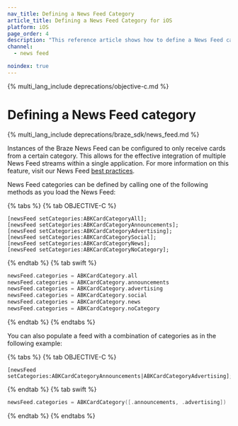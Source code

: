 ```yaml
---
nav_title: Defining a News Feed Category
article_title: Defining a News Feed Category for iOS
platform: iOS
page_order: 4
description: "This reference article shows how to define a News Feed category in your iOS application."
channel:
  - news feed

noindex: true
---
```


{% multi_lang_include deprecations/objective-c.md %}

# Defining a News Feed category

{% multi_lang_include deprecations/braze_sdk/news_feed.md %}

Instances of the Braze News Feed can be configured to only receive cards from a certain category. This allows for the effective integration of multiple News Feed streams within a single application. For more information on this feature, visit our News Feed [best practices]({{site.baseurl}}/user_guide/message_building_by_channel/in-app_messages/reporting/).

News Feed categories can be defined by calling one of the following methods as you load the News Feed:

{% tabs %}
{% tab OBJECTIVE-C %}

```objc
[newsFeed setCategories:ABKCardCategoryAll];
[newsFeed setCategories:ABKCardCategoryAnnouncements];
[newsFeed setCategories:ABKCardCategoryAdvertising];
[newsFeed setCategories:ABKCardCategorySocial];
[newsFeed setCategories:ABKCardCategoryNews];
[newsFeed setCategories:ABKCardCategoryNoCategory];
```

{% endtab %}
{% tab swift %}

```swift
newsFeed.categories = ABKCardCategory.all
newsFeed.categories = ABKCardCategory.announcements
newsFeed.categories = ABKCardCategory.advertising
newsFeed.categories = ABKCardCategory.social
newsFeed.categories = ABKCardCategory.news
newsFeed.categories = ABKCardCategory.noCategory
```

{% endtab %}
{% endtabs %}


You can also populate a feed with a combination of categories as in the following example:

{% tabs %}
{% tab OBJECTIVE-C %}

```objc
[newsFeed setCategories:ABKCardCategoryAnnouncements|ABKCardCategoryAdvertising];
```

{% endtab %}
{% tab swift %}

```swift
newsFeed.categories = ABKCardCategory([.announcements, .advertising])
```

{% endtab %}
{% endtabs %}

